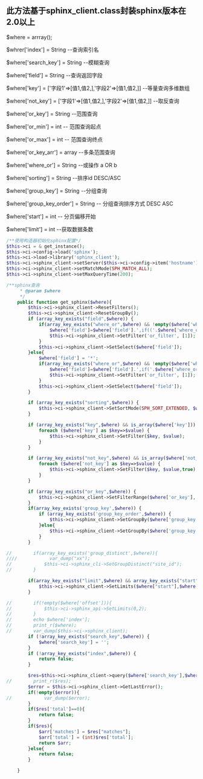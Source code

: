 ## 此方法基于sphinx_client.class封装sphinx版本在2.0以上



$where = arrray();

$whrer['index'] = String    						      --查询索引名

$where['search_key'] = 	String					       --模糊查询			

$where['field'] = String      						       --查询返回字段

$where['key']   = ['字段1'=>[值1,值2,],'字段2'=>[值1,值2,]]      --等量查询多维数组

$where['not_key']  = ['字段1'=>[值1,值2,],'字段2'=>[值1,值2,]]  --取反查询

$where['or_key'] =  String   							--范围查询

$where['or_min']  = int								-- 范围查询起点

$where['or_max']  = int								-- 范围查询终点

$where['or_key_arr']  = array						          --多条范围查询		

$where['where_or']  =  String    					            --或操作 a OR b

$where['sorting']  = String             					          --排序id  DESC/ASC

$where['group_key'] = String							  --分组查询

$where['group_key_order'] = String					  --	分组查询排序方式  DESC ASC

$where['start'] = int									  -- 分页偏移开始

$where['limit'] = int								          --获取数据条数   			



```php
/**使用构造器初始化sphinx配置*/
$this->ci = & get_instance();
$this->ci->config->load('sphinx');
$this->ci->load->library('sphinx_client');
$this->ci->sphinx_client->setServer($this->ci->config->item('hostname'), $this->ci->config->item('port'));
$this->ci->sphinx_client->setMatchMode(SPH_MATCH_ALL);
$this->ci->sphinx_client->setMaxQueryTime(200);
```

```php
/**sphinx查询
     * @param $where
     */
    public function get_sphinx($where){
        $this->ci->sphinx_client->ResetFilters();
        $this->ci->sphinx_client->ResetGroupBy();
        if (array_key_exists("field",$where)) {
            if(array_key_exists("where_or",$where) && !empty($where['where_or'])){
                $where['field']=$where['field'].',if(('.$where['where_or'].'),1,0) as or_filter';
                $this->ci->sphinx_client->SetFilter('or_filter', [1]);
            }
            $this->ci->sphinx_client->SetSelect($where['field']);
        }else{
            $where['field'] = '*';
            if(array_key_exists("where_or",$where) && !empty($where['where_or'])){
                $where['field']=$where['field'].',if('.$where['where_or'].',1,0) as or_filter';
                $this->ci->sphinx_client->SetFilter('or_filter', [1]);
            }
            $this->ci->sphinx_client->SetSelect($where['field']);
        }

        if (array_key_exists("sorting",$where)) {
            $this->ci->sphinx_client->SetSortMode(SPH_SORT_EXTENDED, $where['sorting']);
        }

        if (array_key_exists("key",$where) && is_array($where['key'])) {
            foreach ($where['key'] as $key=>$value) {
                $this->ci->sphinx_client->SetFilter($key, $value);
            }
        }

        if (array_key_exists("not_key",$where) && is_array($where['not_key'])) {
            foreach ($where['not_key'] as $key=>$value) {
                $this->ci->sphinx_client->SetFilter($key, $value,true);
            }
        }

        if (array_key_exists("or_key",$where)) {
            $this->ci->sphinx_client->SetFilterRange($where['or_key'], $where['or_min'], $where['or_max']);
        }
        if(array_key_exists('group_key',$where)) {
            if (array_key_exists('group_key_order',$where)) {
                $this->ci->sphinx_client->SetGroupBy($where['group_key'], SPH_GROUPBY_ATTR,$where['group_key_order']);
            }else{
                $this->ci->sphinx_client->SetGroupBy($where['group_key'], SPH_GROUPBY_ATTR);
            }
        }

//        if(array_key_exists('group_distinct',$where)){
////            var_dump("xx");
//            $this->ci->sphinx_cli->SetGroupDistinct("site_id");
//        }

        if(array_key_exists("limit",$where) && array_key_exists("start",$where)){
            $this->ci->sphinx_client->SetLimits($where["start"],$where['limit'],15000);
        }

//        if(!empty($where['offset'])){
//            $this->ci->sphinx_api->SetLimits(0,2);
//        }
//        echo $where['index'];
//        print_r($where);
//        var_dump($this->ci->sphinx_client);
        if (!array_key_exists("search_key",$where)) {
            $where['search_key'] = '';
        }
        if (!array_key_exists("index",$where)) {
            return false;
        }

        $res=$this->ci->sphinx_client->query($where['search_key'],$where['index']);
//        print_r($res);
        $error = $this->ci->sphinx_client->GetLastError();
        if(!empty($error)){
//            var_dump($error);
        }
        if($res['total']==0){
            return false;
        }
        if($res){
            $arr['matches'] = $res["matches"];
            $arr['total'] = (int)$res['total'];
            return $arr;
        }else{
            return false;
        }

    }
```